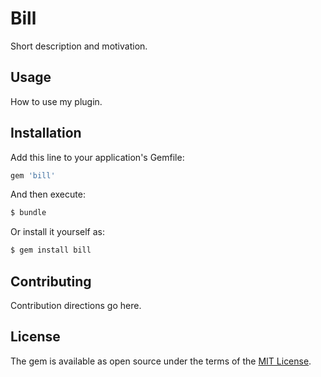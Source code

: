 # Bill
Short description and motivation.

## Usage
How to use my plugin.

## Installation
Add this line to your application's Gemfile:

```ruby
gem 'bill'
```

And then execute:
```bash
$ bundle
```

Or install it yourself as:
```bash
$ gem install bill
```

## Contributing
Contribution directions go here.

## License
The gem is available as open source under the terms of the [MIT License](http://opensource.org/licenses/MIT).
